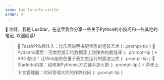 ```yaml
---
icon: fas fa-info-circle
order: 4
---
```


👏 你好，我是 LuxStar，在这里我会分享一些关于Python的小技巧和一些其他的笔记, 欢迎阅读!
> 🎪 FastAPI依赖注入：比乐高说明书更优雅的组装艺术
{: .prompt-tip }
>  🤹 Pydantic模型：用类型提示给数据穿上防弹衣的裁缝课
{: .prompt-tip }
> 🌀 ASGI协议：让Web服务在量子叠加态运行的魔法公式
{: .prompt-tip }
> 🐍 Starlette内核：如何用Pythonic方式徒手造火箭
{: .prompt-tip }
> ⚡ 异步上下文管理器：时间管理大师的作弊代码
{: .prompt-tip }